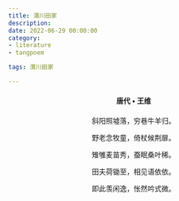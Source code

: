 ```yaml
---
title: 渭川田家
description:
date: 2022-06-29 00:00:00
category:
- literature
- tangpoem

tags: 渭川田家

---
```


<div id="poem-author">
唐代 • 王维
</div>
<div id="poem-body">
<p class="poem-paragraph">斜阳照墟落，穷巷牛羊归。</p>
<p class="poem-paragraph">野老念牧童，倚杖候荆扉。</p>
<p class="poem-paragraph">雉雊麦苗秀，蚕眠桑叶稀。</p>
<p class="poem-paragraph">田夫荷锄至，相见语依依。</p>
<p class="poem-paragraph">即此羡闲逸，怅然吟式微。</p>

</div>

<style>

#poem-author {
    width: 100%;
    text-align: center;
    margin: 20px 0;
    font-weight: bold;
}
#poem-body {
    width: 100%;
    text-align: center;
}
.poem-paragraph {
    font-family: "仿宋"
}

</style>